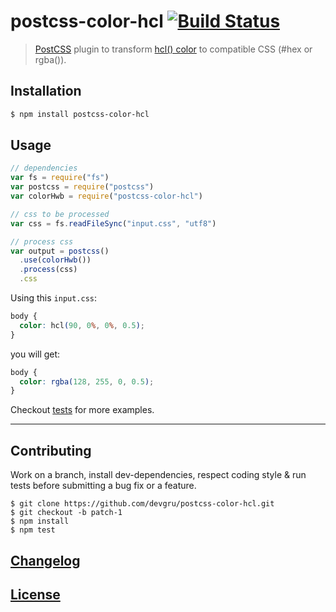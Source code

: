 # postcss-color-hcl [![Build Status](https://travis-ci.org/devgru/postcss-color-hcl.png)](https://travis-ci.org/postcss/postcss-color-hcl)

> [PostCSS](https://github.com/postcss/postcss) plugin to transform [hcl() color](http://hclwizard.org/hcl-color-scheme/) to compatible CSS (#hex or rgba()).

## Installation

```bash
$ npm install postcss-color-hcl
```

## Usage

```js
// dependencies
var fs = require("fs")
var postcss = require("postcss")
var colorHwb = require("postcss-color-hcl")

// css to be processed
var css = fs.readFileSync("input.css", "utf8")

// process css
var output = postcss()
  .use(colorHwb())
  .process(css)
  .css
```

Using this `input.css`:

```css
body {
  color: hcl(90, 0%, 0%, 0.5);
}

```

you will get:

```css
body {
  color: rgba(128, 255, 0, 0.5);
}
```

Checkout [tests](test) for more examples.

---

## Contributing

Work on a branch, install dev-dependencies, respect coding style & run tests before submitting a bug fix or a feature.

    $ git clone https://github.com/devgru/postcss-color-hcl.git
    $ git checkout -b patch-1
    $ npm install
    $ npm test

## [Changelog](CHANGELOG.md)

## [License](LICENSE)
